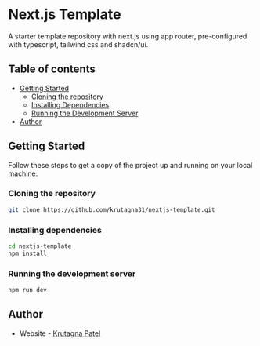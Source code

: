 # Next.js Template

A starter template repository with next.js using app router, pre-configured with typescript, tailwind css and shadcn/ui.

## Table of contents

- [Getting Started](#getting-started)
  - [Cloning the repository](#cloning-the-repository)
  - [Installing Dependencies](#installing-dependencies)
  - [Running the Development Server](#running-the-development-server)
- [Author](#author)

## Getting Started

Follow these steps to get a copy of the project up and running on your local machine.

### Cloning the repository

```sh
git clone https://github.com/krutagna31/nextjs-template.git
```

### Installing dependencies

```sh
cd nextjs-template
npm install
```

### Running the development server

```sh
npm run dev
```

## Author

- Website - [Krutagna Patel](https://flowcv.me/krutagna-patel)
